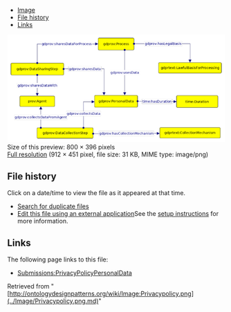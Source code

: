* [Image](../Image/Privacypolicy.png.md#file)
* [File history](../Image/Privacypolicy.png.md#filehistory)
* [Links](../Image/Privacypolicy.png.md#filelinks)

[![Image:Privacypolicy.png](../images/thumb/c/cf/Privacypolicy.png/800px-Privacypolicy.png)](../images/c/cf/Privacypolicy.png)  
Size of this preview: 800 × 396 pixels  
[Full resolution](../images/c/cf/Privacypolicy.png)‎ (912 × 451 pixel, file size: 31 KB, MIME type: image/png)

## File history

Click on a date/time to view the file as it appeared at that time.



  
* [Search for duplicate files](http://ontologydesignpatterns.org/wiki/Special:FileDuplicateSearch/Privacypolicy.png "Special:FileDuplicateSearch/Privacypolicy.png")
* [Edit this file using an external application](http://ontologydesignpatterns.org/wiki/index.php?title=Image:Privacypolicy.png&action=edit&externaledit=true&mode=file "Image:Privacypolicy.png")See the [setup instructions](http://www.mediawiki.org/wiki/Manual:External_editors "http://www.mediawiki.org/wiki/Manual:External_editors") for more information.

## Links



The following page links to this file:


* [Submissions:PrivacyPolicyPersonalData](../Submissions/PrivacyPolicyPersonalData.md "Submissions:PrivacyPolicyPersonalData")


Retrieved from "[http://ontologydesignpatterns.org/wiki/Image:Privacypolicy.png](../Image/Privacypolicy.png.md)"